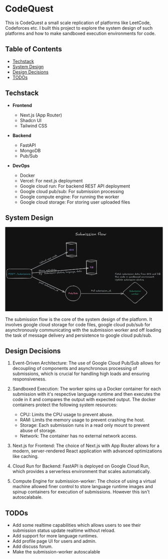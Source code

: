 # CodeQuest

This is CodeQuest a small scale replication of platforms like LeetCode, Codeforces etc. I built this project to explore the system design of such platforms and how to make sandboxed execution environments for code.

## Table of Contents

- [Techstack](#techstack)
- [System Design](#system-design)
- [Design Decisions](#design-decisions)
- [TODOs](#todos)

## Techstack

- **Frontend**

  - Next.js (App Router)
  - Shadcn UI
  - Tailwind CSS

- **Backend**

  - FastAPI
  - MongoDB
  - Pub/Sub

- **DevOps**

  - Docker
  - Vercel: For next.js deployment
  - Google cloud run: For backend REST API deployment
  - Google cloud pub/sub: For submission processing
  - Google compute engine: For running the worker
  - Google cloud storage: For storing user uploaded files

## System Design

![Submission flow](submission-flow.png)

The submission flow is the core of the system design of the platform. It involves google cloud storage for code files, google cloud pub/sub for asynchronously communicating with the submission worker and off loading the task of message delivery and persistence to google cloud pub/sub.

## Design Decisions

1. Event-Driven Architecture: The use of Google Cloud Pub/Sub allows for decoupling of components and asynchronous processing of submissions, which is crucial for handling high loads and ensuring responsiveness.

2. Sandboxed Execution: The worker spins up a Docker container for each submission with it's respective language runtime and then executes the code in it and compares the output with expected output. The docker containers protect the following system resources:

   - CPU: Limits the CPU usage to prevent abuse.
   - RAM: Limits the memory usage to prevent crashing the host.
   - Storage: Each submission runs in a read only mount to prevent abuse of storage.
   - Network: The container has no external network access.

3. Next.js for Frontend: The choice of Next.js with App Router allows for a modern, server-rendered React application with advanced optimizations like caching.

4. Cloud Run for Backend: FastAPI is deployed on Google Cloud Run, which provides a serverless environment that scales automatically.

5. Compute Engine for submission-worker: The choice of using a virtual machine allowed finer control to store language runtime images and spinup containers for execution of submissions. However this isn't autoscalabale.

## TODOs

- Add some realtime capabilities which allows users to see their submission status update realtime without reload.
- Add support for more language runtimes.
- Add profile page UI for users and admin.
- Add discuss forum.
- Make the submission-worker autoscalable
